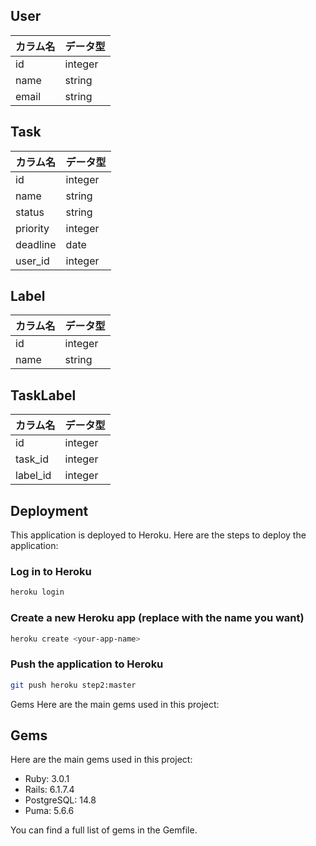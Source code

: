## User

| カラム名 | データ型 |
| --- | --- |
| id | integer |
| name | string |
| email | string |

## Task

| カラム名 | データ型 |
| --- | --- |
| id | integer |
| name | string |
| status | string |
| priority | integer |
| deadline | date |
| user_id | integer |

## Label

| カラム名 | データ型 |
| --- | --- |
| id | integer |
| name | string |

## TaskLabel

| カラム名 | データ型 |
| --- | --- |
| id | integer |
| task_id | integer |
| label_id | integer |

## Deployment

This application is deployed to Heroku. Here are the steps to deploy the application:


### Log in to Heroku
```sh
heroku login
```

### Create a new Heroku app (replace <your-app-name> with the name you want)
```sh
heroku create <your-app-name>
```

### Push the application to Heroku
```sh
git push heroku step2:master
```
Gems
Here are the main gems used in this project:

## Gems

Here are the main gems used in this project:

- Ruby: 3.0.1
- Rails: 6.1.7.4
- PostgreSQL: 14.8
- Puma: 5.6.6

You can find a full list of gems in the Gemfile.
